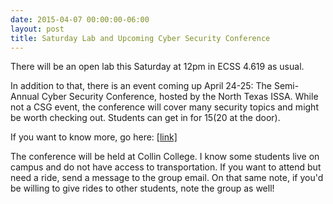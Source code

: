 ```yaml
---
date: 2015-04-07 00:00:00-06:00
layout: post
title: Saturday Lab and Upcoming Cyber Security Conference
---
```


There will be an open lab this Saturday at 12pm in ECSS 4.619 as usual.

In addition to that, there is an event coming up April 24-25: The Semi-Annual Cyber Security Conference, hosted by the North Texas ISSA. While not a CSG event, the conference will cover many security topics and might be worth checking out. Students can get in for $15 ($20 at the door).

If you want to know more, go here: [\[link\]](https://ntxissa.org/event/second-semi-annual-cyber-security-conference/)

The conference will be held at Collin College. I know some students live on campus and do not have access to transportation. If you want to attend but need a ride, send a message to the group email.
On that same note, if you'd be willing to give rides to other students, note the group as well!
